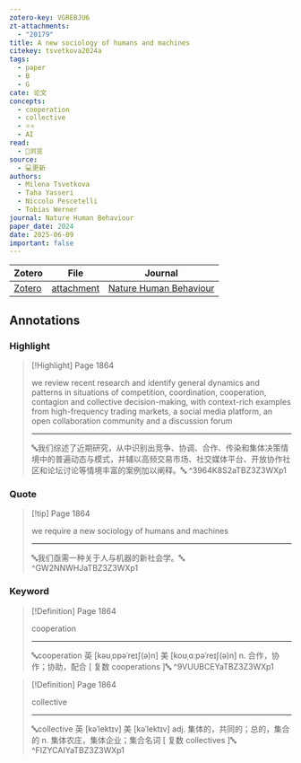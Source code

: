 ```yaml
---
zotero-key: VGREBJU6
zt-attachments:
  - "20179"
title: A new sociology of humans and machines
citekey: tsvetkova2024a
tags:
  - paper
  - B
  - G
cate: 论文
concepts:
  - cooperation
  - collective
  - ⭐⭐
  - AI
read:
  - 👀浏览
source:
  - 💻更新
authors:
  - Milena Tsvetkova
  - Taha Yasseri
  - Niccolo Pescetelli
  - Tobias Werner
journal: Nature Human Behaviour
paper_date: 2024
date: 2025-06-09
important: false
---
```

| Zotero                       | File               | Journal                                    |
| ---------------------------- | ------------------ | ------------------------------------------ |
| [Zotero](zotero://select/library/items/VGREBJU6) | [attachment](<file:///Users/songshgeo/Zotero/storage/TBZ3Z3WX/Tsvetkova%20et%20al.%20-%202024%20-%20A%20new%20sociology%20of%20humans%20and%20machines.pdf>) | [Nature Human Behaviour](https://www.nature.com/articles/s41562-024-02001-8) |

## Annotations



### Highlight
> [!Highlight] Page 1864
> 
> we review recent research and identify general dynamics and patterns in situations of competition, coordination, cooperation, contagion and collective decision-making, with context-rich examples from high-frequency trading markets, a social media platform, an open collaboration community and a discussion forum
> 
> ---
> 
> 🔤我们综述了近期研究，从中识别出竞争、协调、合作、传染和集体决策情境中的普遍动态与模式，并辅以高频交易市场、社交媒体平台、开放协作社区和论坛讨论等情境丰富的案例加以阐释。🔤
> ^3964K8S2aTBZ3Z3WXp1


### Quote
> [!tip] Page 1864
> 
> we require a new sociology of humans and machines
> 
> ---
> 
> 🔤我们亟需一种关于人与机器的新社会学。🔤
> ^GW2NNWHJaTBZ3Z3WXp1


### Keyword
> [!Definition] Page 1864
> 
> cooperation
> 
> ---
> 
> 🔤cooperation
> 英 [kəʊˌɒpəˈreɪʃ(ə)n]
> 美 [koʊˌɑːpəˈreɪʃ(ə)n]
> n. 合作，协作；协助，配合
> [ 复数 cooperations ]🔤
> ^9VUUBCEYaTBZ3Z3WXp1

> [!Definition] Page 1864
> 
> collective
> 
> ---
> 
> 🔤collective
> 英 [kəˈlektɪv]
> 美 [kəˈlektɪv]
> adj. 集体的，共同的；总的，集合的
> n. 集体农庄，集体企业；集合名词
> [ 复数 collectives ]🔤
> ^FIZYCAIYaTBZ3Z3WXp1



